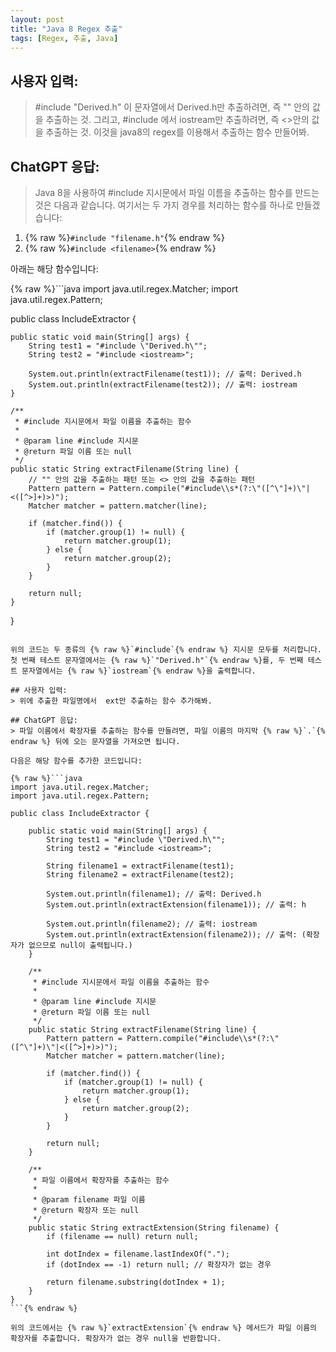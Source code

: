 ```yaml
---
layout: post
title: "Java 8 Regex 추출"
tags: [Regex, 추출, Java]
---
```


## 사용자 입력:
> #include "Derived.h"  이 문자열에서 Derived.h만 추출하려면, 즉 "" 안의 값을 추출하는 것. 그리고, #include <iostream> 에서 iostream만 추출하려면, 즉 <>안의 값을 추출하는 것. 이것을 java8의  regex를 이용해서 추출하는 함수 만들어봐.

## ChatGPT 응답:
> Java 8을 사용하여 #include 지시문에서 파일 이름을 추출하는 함수를 만드는 것은 다음과 같습니다. 여기서는 두 가지 경우를 처리하는 함수를 하나로 만들겠습니다:

1. {% raw %}`#include "filename.h"`{% endraw %}
2. {% raw %}`#include <filename>`{% endraw %}

아래는 해당 함수입니다:

{% raw %}```java
import java.util.regex.Matcher;
import java.util.regex.Pattern;

public class IncludeExtractor {

    public static void main(String[] args) {
        String test1 = "#include \"Derived.h\"";
        String test2 = "#include <iostream>";

        System.out.println(extractFilename(test1)); // 출력: Derived.h
        System.out.println(extractFilename(test2)); // 출력: iostream
    }

    /**
     * #include 지시문에서 파일 이름을 추출하는 함수
     * 
     * @param line #include 지시문
     * @return 파일 이름 또는 null
     */
    public static String extractFilename(String line) {
        // "" 안의 값을 추출하는 패턴 또는 <> 안의 값을 추출하는 패턴
        Pattern pattern = Pattern.compile("#include\\s*(?:\"([^\"]+)\"|<([^>]+)>)");
        Matcher matcher = pattern.matcher(line);
        
        if (matcher.find()) {
            if (matcher.group(1) != null) {
                return matcher.group(1);
            } else {
                return matcher.group(2);
            }
        }
        
        return null;
    }
}
```{% endraw %}

위의 코드는 두 종류의 {% raw %}`#include`{% endraw %} 지시문 모두를 처리합니다. 첫 번째 테스트 문자열에서는 {% raw %}`"Derived.h"`{% endraw %}를, 두 번째 테스트 문자열에서는 {% raw %}`iostream`{% endraw %}을 출력합니다.

## 사용자 입력:
> 위에 추출한 파일명에서  ext만 추출하는 함수 추가해봐.

## ChatGPT 응답:
> 파일 이름에서 확장자를 추출하는 함수를 만들려면, 파일 이름의 마지막 {% raw %}`.`{% endraw %} 뒤에 오는 문자열을 가져오면 됩니다. 

다음은 해당 함수를 추가한 코드입니다:

{% raw %}```java
import java.util.regex.Matcher;
import java.util.regex.Pattern;

public class IncludeExtractor {

    public static void main(String[] args) {
        String test1 = "#include \"Derived.h\"";
        String test2 = "#include <iostream>";

        String filename1 = extractFilename(test1);
        String filename2 = extractFilename(test2);

        System.out.println(filename1); // 출력: Derived.h
        System.out.println(extractExtension(filename1)); // 출력: h

        System.out.println(filename2); // 출력: iostream
        System.out.println(extractExtension(filename2)); // 출력: (확장자가 없으므로 null이 출력됩니다.)
    }

    /**
     * #include 지시문에서 파일 이름을 추출하는 함수
     * 
     * @param line #include 지시문
     * @return 파일 이름 또는 null
     */
    public static String extractFilename(String line) {
        Pattern pattern = Pattern.compile("#include\\s*(?:\"([^\"]+)\"|<([^>]+)>)");
        Matcher matcher = pattern.matcher(line);
        
        if (matcher.find()) {
            if (matcher.group(1) != null) {
                return matcher.group(1);
            } else {
                return matcher.group(2);
            }
        }
        
        return null;
    }

    /**
     * 파일 이름에서 확장자를 추출하는 함수
     * 
     * @param filename 파일 이름
     * @return 확장자 또는 null
     */
    public static String extractExtension(String filename) {
        if (filename == null) return null;

        int dotIndex = filename.lastIndexOf(".");
        if (dotIndex == -1) return null; // 확장자가 없는 경우

        return filename.substring(dotIndex + 1);
    }
}
```{% endraw %}

위의 코드에서는 {% raw %}`extractExtension`{% endraw %} 메서드가 파일 이름의 확장자를 추출합니다. 확장자가 없는 경우 null을 반환합니다.

